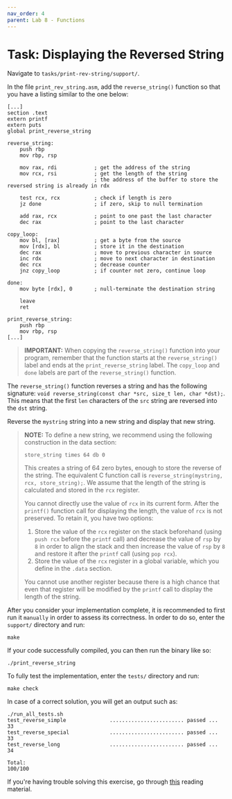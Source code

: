 ```yaml
---
nav_order: 4
parent: Lab 8 - Functions
---
```


# Task: Displaying the Reversed String

Navigate to `tasks/print-rev-string/support/`.

In the file `print_rev_string.asm`, add the `reverse_string()` function so that you have a listing similar to the one below:

```Assembly
[...]
section .text
extern printf
extern puts
global print_reverse_string

reverse_string:
    push rbp
    mov rbp, rsp

    mov rax, rdi            ; get the address of the string
    mov rcx, rsi            ; get the length of the string
                            ; the address of the buffer to store the reversed string is already in rdx

    test rcx, rcx           ; check if length is zero
    jz done                 ; if zero, skip to null termination

    add rax, rcx            ; point to one past the last character
    dec rax                 ; point to the last character

copy_loop:
    mov bl, [rax]           ; get a byte from the source
    mov [rdx], bl           ; store it in the destination
    dec rax                 ; move to previous character in source
    inc rdx                 ; move to next character in destination
    dec rcx                 ; decrease counter
    jnz copy_loop           ; if counter not zero, continue loop

done:
    mov byte [rdx], 0       ; null-terminate the destination string

    leave
    ret

print_reverse_string:
    push rbp
    mov rbp, rsp
[...]
```

> **IMPORTANT:**  When copying the `reverse_string()` function into your program, remember that the function starts at the `reverse_string()` label and ends at the `print_reverse_string` label.
> The `copy_loop` and `done` labels are part of the `reverse_string()` function.

The `reverse_string()` function reverses a string and has the following signature: `void reverse_string(const char *src, size_t len, char *dst);`.
This means that the first `len` characters of the `src` string are reversed into the `dst` string.

Reverse the `mystring` string into a new string and display that new string.

> **NOTE:**  To define a new string, we recommend using the following construction in the data section:
>
> ```Assembly
> store_string times 64 db 0
> ```
>
> This creates a string of 64 zero bytes, enough to store the reverse of the string.
> The equivalent C function call is `reverse_string(mystring, rcx, store_string);`.
> We assume that the length of the string is calculated and stored in the `rcx` register.
>
> You cannot directly use the value of `rcx` in its current form.
> After the `printf()` function call for displaying the length, the value of `rcx` is not preserved.
> To retain it, you have two options:
>
> 1. Store the value of the `rcx` register on the stack beforehand (using `push rcx` before the `printf` call) and decrease the value of `rsp` by `8` in order to align the stack and then increase the value of `rsp` by `8` and restore it after the `printf` call (using `pop rcx`).
> 1. Store the value of the `rcx` register in a global variable, which you define in the `.data` section.
>
> You cannot use another register because there is a high chance that even that register will be modified by the `printf` call to display the length of the string.

After you consider your implementation complete, it is recommended to first run it `manually` in order to assess its correctness.
In order to do so, enter the `support/` directory and run:

```console
make
```

If your code successfully compiled, you can then run the binary like so:

```console
./print_reverse_string
```

To fully test the implementation, enter the `tests/` directory and run:

```console
make check
```

In case of a correct solution, you will get an output such as:

```text
./run_all_tests.sh
test_reverse_simple              ........................ passed ...  33
test_reverse_special             ........................ passed ...  33
test_reverse_long                ........................ passed ...  34

Total:                                                           100/100
```

If you're having trouble solving this exercise, go through [this](../../reading/functions.md) reading material.
